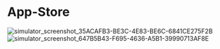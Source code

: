 # App-Store
![simulator_screenshot_35ACAFB3-BE3C-4E83-BE6C-6841CE275F2B](https://user-images.githubusercontent.com/94869017/173216895-1598ffb6-5a9a-4735-bfe8-893cba25ec30.png) ![simulator_screenshot_647B5B43-F695-4636-A5B1-39990713AF8E](https://user-images.githubusercontent.com/94869017/173216929-78417bdd-bd96-41e7-8e8b-be1bc8676b11.png)
